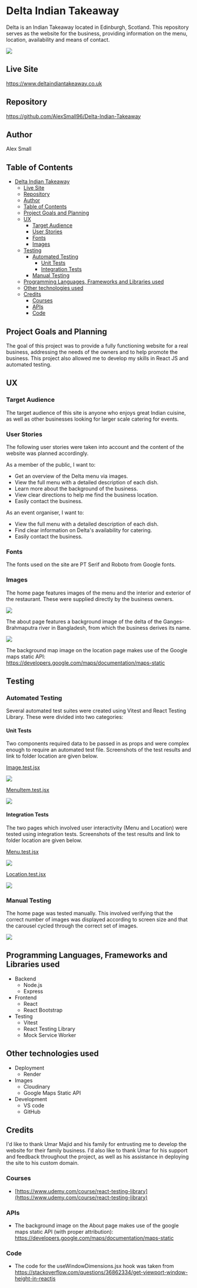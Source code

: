 # Delta Indian Takeaway
Delta is an Indian Takeaway located in Edinburgh, Scotland. This repository serves as the website for the business, providing information on the menu, location, availability and means of contact.

![](documentation/responsive.jpg)

## Live Site
https://www.deltaindiantakeaway.co.uk
## Repository
https://github.com/AlexSmall96/Delta-Indian-Takeaway
## Author
Alex Small
## Table of Contents
- [Delta Indian Takeaway](#delta-indian-takeaway)
  * [Live Site](#live-site)
  * [Repository](#repository)
  * [Author](#author)
  * [Table of Contents](#table-of-contents)
  * [Project Goals and Planning](#project-goals-and-planning)
  * [UX](#ux)
    + [Target Audience](#target-audience)
    + [User Stories](#user-stories)
    + [Fonts](#fonts)
    + [Images](#images)
  * [Testing](#testing)
    + [Automated Testing](#automated-testing)
      - [Unit Tests](#unit-tests)
      - [Integration Tests](#integration-tests)
    + [Manual Testing](#manual-testing)
  * [Programming Languages, Frameworks and Libraries used](#programming-languages--frameworks-and-libraries-used)
  * [Other technologies used](#other-technologies-used)
  * [Credits](#credits)
    + [Courses](#courses)
    + [APIs](#apis)
    + [Code](#code)
## Project Goals and Planning
The goal of this project was to provide a fully functioning website for a real business, addressing the needs of the owners and to help promote the business. This project also allowed me to develop my skills in React JS and automated testing. 
## UX
### Target Audience
The target audience of this site is anyone who enjoys great Indian cuisine, as well as other businesses looking for larger scale catering for events.
### User Stories
The following user stories were taken into account and the content of the website was planned accordingly.

As a member of the public, I want to:
- Get an overview of the Delta menu via images.
- View the full menu with a detailed description of each dish.
- Learn more about the background of the business.
- View clear directions to help me find the business location.
- Easily contact the business.

As an event organiser, I want to:
- View the full menu with a detailed description of each dish.
- Find clear information on Delta's availability for catering.
- Easily contact the business.

### Fonts
The fonts used on the site are PT Serif and Roboto from Google fonts.
### Images
The home page features images of the menu and the interior and exterior of the restaurant. These were supplied directly by the business owners.

![](documentation/home-images.jpg)

The about page features a background image of the delta of the Ganges-Brahmaputra river in Bangladesh, from which the business derives its name.

![](documentation/river.avif)

The background map image on the location page makes use of the Google maps static API: https://developers.google.com/maps/documentation/maps-static
## Testing
### Automated Testing
Several automated test suites were created using Vitest and React Testing Library. These were divided into two categories:
#### Unit Tests
Two components required data to be passed in as props and were complex enough to require an automated test file. Screenshots of the test results and link to folder location are given below.


[Image.test.jsx](https://github.com/AlexSmall96/Delta-Indian-Takeaway/blob/main/src/components/Image.test.jsx)

![](documentation/testing/Image.jpg)

[MenuItem.test.jsx](https://github.com/AlexSmall96/Delta-Indian-Takeaway/blob/main/src/components/MenuItem.test.jsx)

![](documentation/testing/MenuItem.jpg)

#### Integration Tests
The two pages which involved user interactivity (Menu and Location) were tested using integration tests.
Screenshots of the test results and link to folder location are given below.

[Menu.test.jsx](https://github.com/AlexSmall96/Delta-Indian-Takeaway/blob/main/src/integration-tests/Menu.test.jsx)

![](documentation/testing/Menu.jpg)

[Location.test.jsx](https://github.com/AlexSmall96/Delta-Indian-Takeaway/blob/main/src/integration-tests/Location.test.jsx)

![](documentation/testing/Location.jpg)

### Manual Testing
The home page was tested manually. This involved verifying that the correct number of images was displayed according to screen size and that the carousel cycled through the correct set of images. 

![](documentation/testing/homepage.gif)

## Programming Languages, Frameworks and Libraries used
- Backend
    - Node.js
    - Express
- Frontend
    - React
    - React Bootstrap
- Testing
    - Vitest
    - React Testing Library
    - Mock Service Worker
## Other technologies used
- Deployment
    - Render
- Images
    - Cloudinary
    - Google Maps Static API
- Development
    - VS code
    - GitHub
## Credits
I'd like to thank Umar Majid and his family for entrusting me to develop the website for their family business. I'd also like to thank Umar for his support and feedback throughout the project, as well as his assistance in deploying the site to his custom domain.
### Courses
- [https://www.udemy.com/course/react-testing-library](https://www.udemy.com/course/react-testing-library)
### APIs
- The background image on the About page makes use of the google maps static API (with proper attribution): https://developers.google.com/maps/documentation/maps-static

### Code
- The code for the useWindowDimensions.jsx hook was taken from https://stackoverflow.com/questions/36862334/get-viewport-window-height-in-reactjs
